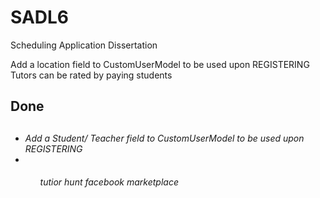 # SADL6
Scheduling Application Dissertation

Add a location field to CustomUserModel to be used upon REGISTERING</br>
Tutors can be rated by paying students</br>

<h2>Done<h2>
<h6>
  <ul>
    <li>Add a Student/ Teacher field to CustomUserModel to be used upon REGISTERING<li>
  <ul>
<h6>

  
tutior hunt
facebook marketplace
